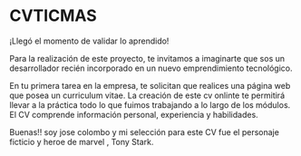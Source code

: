# CVTICMAS

¡Llegó el momento de validar lo aprendido!

Para la realización de este proyecto, te  invitamos a imaginarte que sos un desarrollador recién incorporado en un nuevo
emprendimiento tecnológico.

En tu primera tarea en la empresa, te solicitan que realices una página web que posea un curriculum vitae. 
La creación de este cv onlinte te permitirá llevar a la práctica 
todo lo que fuimos trabajando a lo largo de los módulos. El CV comprende información personal, experiencia y habilidades.


Buenas!! soy jose colombo y mi selección para este CV fue el personaje ficticio y heroe de marvel , Tony Stark.
